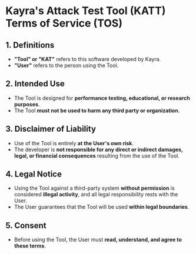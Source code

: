 # Kayra's Attack Test Tool (KATT) Terms of Service (TOS)

## 1. Definitions
- **"Tool" or "KAT"** refers to this software developed by Kayra.  
- **"User"** refers to the person using the Tool.  

## 2. Intended Use
- The Tool is designed for **performance testing, educational, or research purposes**.  
- The Tool **must not be used to harm any third party or organization**.  

## 3. Disclaimer of Liability
- Use of the Tool is entirely **at the User's own risk**.  
- The developer is **not responsible for any direct or indirect damages, legal, or financial consequences** resulting from the use of the Tool.  

## 4. Legal Notice
- Using the Tool against a third-party system **without permission** is considered **illegal activity**, and all legal responsibility rests with the User.
- The User guarantees that the Tool will be used **within legal boundaries**.  

## 5. Consent
- Before using the Tool, the User must **read, understand, and agree to these terms**.
